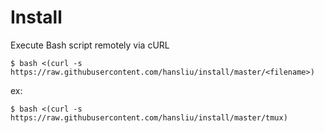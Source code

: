 # Install
Execute Bash script remotely via cURL

```
$ bash <(curl -s https://raw.githubusercontent.com/hansliu/install/master/<filename>)
```

ex:

```
$ bash <(curl -s https://raw.githubusercontent.com/hansliu/install/master/tmux)
```
